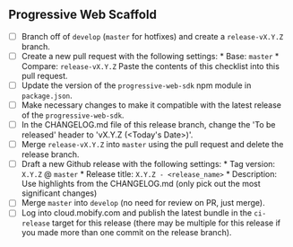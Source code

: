 ## Progressive Web Scaffold
- [ ] Branch off of `develop` (`master` for hotfixes) and create a
      `release-vX.Y.Z` branch.
- [ ] Create a new pull request with the following settings:
      * Base: `master`
      * Compare: `release-vX.Y.Z` Paste the contents of this checklist into this
        pull request.
- [ ] Update the version of the `progressive-web-sdk` npm module in
      `package.json`.
- [ ] Make necessary changes to make it compatible with the latest release of
      the `progressive-web-sdk`.
- [ ] In the CHANGELOG.md file of this release branch, change the 'To be
      released' header to 'vX.Y.Z (\<Today's Date\>)'.
- [ ] Merge `release-vX.Y.Z` into `master` using the pull request and delete the
      release branch.
- [ ] Draft a new Github release with the following settings:
      * Tag version: `X.Y.Z` @ `master`
      * Release title: `X.Y.Z - <release_name>`
      * Description: Use highlights from the CHANGELOG.md (only pick out the
        most significant changes)
- [ ] Merge `master` into `develop` (no need for review on PR, just merge).
- [ ] Log into cloud.mobify.com and publish the latest bundle in the
      `ci-release` target for this release (there may be multiple for this
      release if you made more than one commit on the release branch).
